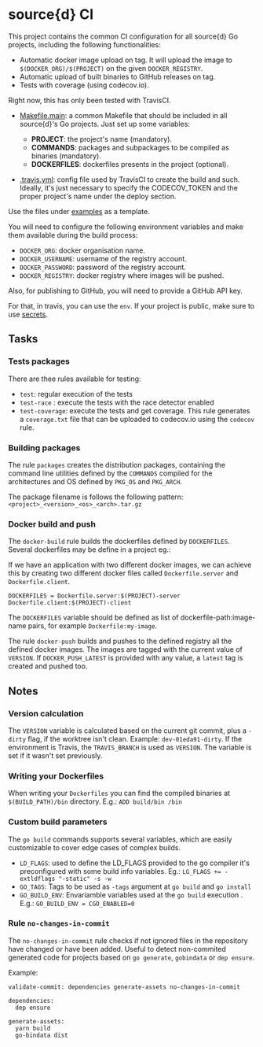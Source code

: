 # source{d} CI

This project contains the common CI configuration for all source{d} Go projects, including the following functionalities:

* Automatic docker image upload on tag. It will upload the image to `$(DOCKER_ORG)/$(PROJECT)` on the given `DOCKER_REGISTRY`.
* Automatic upload of built binaries to GitHub releases on tag.
* Tests with coverage (using codecov.io).

Right now, this has only been tested with TravisCI.

- [Makefile.main](https://github.com/src-d/ci/tree/master/examples/Makefile.main): a common Makefile that should be included in all source{d}'s Go projects. Just set up some variables:
  - **PROJECT**: the project's name (mandatory).
  - **COMMANDS**: packages and subpackages to be compiled as binaries (mandatory).
  - **DOCKERFILES**: dockerfiles presents in the project (optional).

- [.travis.yml](https://github.com/src-d/ci/tree/master/examples/.travis.yml): config file used by TravisCI to create the build and such. Ideally, it's just necessary to specify the CODECOV_TOKEN and the proper project's name under the deploy section.

Use the files under [examples](https://github.com/src-d/ci/tree/master/examples) as a template.

You will need to configure the following environment variables and make them available during the build process:

* `DOCKER_ORG`: docker organisation name.
* `DOCKER_USERNAME`: username of the registry account.
* `DOCKER_PASSWORD`: password of the registry account.
* `DOCKER_REGISTRY`: docker registry where images will be pushed.

Also, for publishing to GitHub, you will need to provide a GitHub API key.

For that, in travis, you can use the `env`. If your project is public, make sure to use [secrets](https://docs.travis-ci.com/user/encryption-keys/).

## Tasks

### Tests packages

There are thee rules available for testing:

* `test`: regular execution of the tests
* `test-race` : execute the tests with the race detector enabled
* `test-coverage`: execute the tests and get coverage. This rule generates a `coverage.txt` file that can be uploaded to codecov.io using the `codecov` rule.

### Building packages

The rule `packages` creates the distribution packages, containing the command
line utilities defined by the `COMMANDS` compiled for the architectures and
OS defined by `PKG_OS` and `PKG_ARCH`.

The package filename is follows the following pattern: `<project>_<version>_<os>_<arch>.tar.gz`

### Docker build and push

The `docker-build` rule builds the dockerfiles defined by `DOCKERFILES`. Several
dockerfiles may be define in a project eg.:

If we have an application with two different docker images, we can achieve this
by creating two different docker files called `Dockerfile.server` and
`Dockerfile.client`.

```
DOCKERFILES = Dockerfile.server:$(PROJECT)-server Dockerfile.client:$(PROJECT)-client
```

The `DOCKERFILES` variable should be defined as list of dockerfile-path:image-name
pairs, for example `Dockerfile:my-image`.

The rule `docker-push` builds and pushes to the defined registry all the defined
docker images. The images are tagged with the current value of `VERSION`. If
`DOCKER_PUSH_LATEST` is provided with any value, a `latest` tag is created and
pushed too.

## Notes

### Version calculation

The `VERSION` variable is calculated based on the current git commit, plus a
`-dirty` flag, if the worktree isn't clean. Example: `dev-01eda91-dirty`. If the
environment is Travis, the `TRAVIS_BRANCH` is used as `VERSION`. The variable is
set if it wasn't set previously.

### Writing your Dockerfiles

When writing your `Dockerfiles` you can find the compiled binaries at
`$(BUILD_PATH)/bin` directory. E.g.: `ADD build/bin /bin`

### Custom build parameters

The `go build` commands supports several variables, which are easily
customizable to cover edge cases of complex builds.

* `LD_FLAGS`: used to define the LD_FLAGS provided to the go compiler it's preconfigured with some build info variables. Eg.: `LG_FLAGS += -extldflags "-static" -s -w`
* `GO_TAGS`: Tags to be used as `-tags` argument at `go build` and `go install`
* `GO_BUILD_ENV`: Envariamble variables used at the `go build` execution . E.g.: `GO_BUILD_ENV = CGO_ENABLED=0`

### Rule `no-changes-in-commit`

The `no-changes-in-commit` rule checks if not ignored files in the repository have changed or have been added.
Useful to detect non-commited generated code for projects based on `go generate`, `gobindata` or `dep ensure`.

Example:

```shell
validate-commit: dependencies generate-assets no-changes-in-commit

dependencies:
  dep ensure

generate-assets:
  yarn build
  go-bindata dist
```
